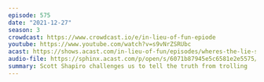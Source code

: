 ```yaml
---
episode: 575
date: "2021-12-27"
season: 3
crowdcast: https://www.crowdcast.io/e/in-lieu-of-fun-epiode
youtube: https://www.youtube.com/watch?v=s9vNrZSRUbc
acast: https://shows.acast.com/in-lieu-of-fun/episodes/wheres-the-lie-scott-shapiro
audio-file: https://sphinx.acast.com/p/open/s/6071b87945e5c6581e2e5575/e/61ca61147f830600126ebdcf/media.mp3
summary: Scott Shapiro challenges us to tell the truth from trolling
---
```

